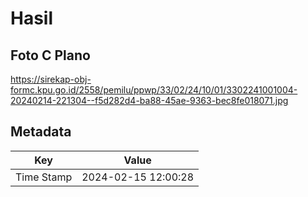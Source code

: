 # Hasil

## Foto C Plano

https://sirekap-obj-formc.kpu.go.id/2558/pemilu/ppwp/33/02/24/10/01/3302241001004-20240214-221304--f5d282d4-ba88-45ae-9363-bec8fe018071.jpg


## Metadata

| Key        | Value               |
| ---------- | ------------------- |
| Time Stamp | 2024-02-15 12:00:28 |



